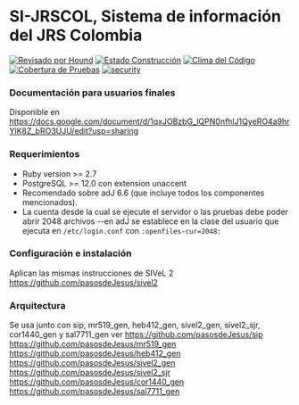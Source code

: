 # SI-JRSCOL, Sistema de información del JRS Colombia


[![Revisado por Hound](https://img.shields.io/badge/Reviewed_by-Hound-8E64B0.svg)](https://houndci.com) [![Estado Construcción](https://api.travis-ci.org/pasosdeJesus/sivel2_sjrcol.svg?branch=master)](https://travis-ci.org/pasosdeJesus/sivel2_sjrcol) [![Clima del Código](https://codeclimate.com/github/pasosdeJesus/sivel2_sjrcol/badges/gpa.svg)](https://codeclimate.com/github/pasosdeJesus/sivel2_sjrcol) [![Cobertura de Pruebas](https://codeclimate.com/github/pasosdeJesus/sivel2_sjrcol/badges/coverage.svg)](https://codeclimate.com/github/pasosdeJesus/sivel2_sjrcol) [![security](https://hakiri.io/github/pasosdeJesus/sivel2_sjrcol/master.svg)](https://hakiri.io/github/pasosdeJesus/sivel2_sjrcol/master)

### Documentación para usuarios finales

Disponible en <https://docs.google.com/document/d/1qxJOBzbG_lQPN0nfhlJ1QyeRO4a9hrYlK8Z_bRO3UJU/edit?usp=sharing>


### Requerimientos
* Ruby version >= 2.7
* PostgreSQL >= 12.0 con extension unaccent
* Recomendado sobre adJ 6.6 (que incluye todos los componentes mencionados). 
* La cuenta desde la cual se ejecute el servidor o las pruebas debe poder abrir 2048 archivos --en 
adJ se establece en la clase del usuario que ejecuta en `/etc/login.conf` con `:openfiles-cur=2048:`


### Configuración e instalación
Aplican las mismas instrucciones de SIVeL 2
<https://github.com/pasosdeJesus/sivel2>

### Arquitectura
Se usa junto con sip, mr519_gen, heb412_gen, sivel2_gen, sivel2_sjr, cor1440_gen y sal7711_gen ver
https://github.com/pasosdeJesus/sip
https://github.com/pasosdeJesus/mr519_gen
https://github.com/pasosdeJesus/heb412_gen
https://github.com/pasosdeJesus/sivel2_gen
https://github.com/pasosdeJesus/sivel2_sjr
https://github.com/pasosdeJesus/cor1440_gen
https://github.com/pasosdeJesus/sal7711_gen

